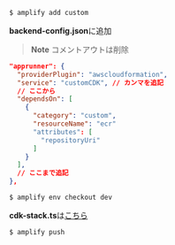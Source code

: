 ```sh
$ amplify add custom
```

**backend-config.json**に追加

> **Note**
> コメントアウトは削除

```json
"apprunner": {
  "providerPlugin": "awscloudformation",
  "service": "customCDK", // カンマを追記
  // ここから
  "dependsOn": [
    {
      "category": "custom",
      "resourceName": "ecr"
      "attributes": [
        "repositoryUri"
      ]
    }
  ],
  // ここまで追記
},
```

```sh
$ amplify env checkout dev
```

**cdk-stack.ts**は[こちら](./src/apprunner/cdk-stack.ts)

```sh
$ amplify push
```
